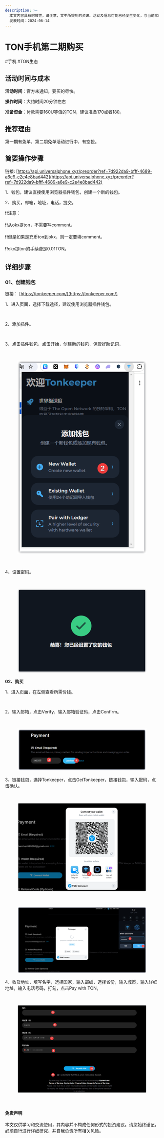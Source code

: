 ```yaml
---
description: >-
  本文内容具有时效性，请注意，文中所提到的资讯、活动及信息可能已经发生变化，与当前实际情况有所不同。我们建议您在做出任何决策之前，始终进行自主研究和验证。
  发表时间：2024-06-14
---
```


# TON手机第二期购买

\#手机 #TON生态

## 活动时间与成本 <a href="#huo-dong-shi-jian-yu-cheng-ben" id="huo-dong-shi-jian-yu-cheng-ben"></a>

**活动时间**：官方未通知，要买的尽快。

**操作时间**：大约时间20分钟左右

**准备资金**：付款需要160U等值的TON，建议准备170或者180。

## 推荐理由 <a href="#tui-jian-li-you" id="tui-jian-li-you"></a>

第一期有免单，第二期免单活动进行中，有空投。

## 简要操作步骤 <a href="#jian-yao-cao-zuo-bu-zhou" id="jian-yao-cao-zuo-bu-zhou"></a>

链接: [https://api.universalphone.xyz/preorder?ref=7d922da9-bfff-4689-a6e9-c2e4e8bad442](https://api.universalphone.xyz/preorder?ref=7d922da9-bfff-4689-a6e9-c2e4e8bad442)

1、钱包，建议直接使用浏览器插件钱包，创建一个新的钱包。

2、购买，邮箱，地址，电话，提交。

❗❗注意：

❗❗从okx提ton，不需要写comment。

❗❗但是如果是充币ton到okx，则一定要填comment。

❗❗okx提ton的手续费是0.01TON。

## 详细步骤 <a href="#xiang-xi-bu-zhou" id="xiang-xi-bu-zhou"></a>

### **01、创建钱包**

链接： [https://tonkeeper.com/](https://tonkeeper.com/)

1、进入页面，选择下载途径，建议使用浏览器插件钱包。

<figure><img src="https://airdrop.wejoinweb3.com/~gitbook/image?url=http%3A%2F%2Fbs-image-host.oss-cn-guangzhou.aliyuncs.com%2FPasted%2520image%252020240614142822.png.jpg&#x26;width=768&#x26;dpr=4&#x26;quality=100&#x26;sign=6b6e3847&#x26;sv=1" alt=""><figcaption></figcaption></figure>

2、添加插件。

<figure><img src="https://airdrop.wejoinweb3.com/~gitbook/image?url=http%3A%2F%2Fbs-image-host.oss-cn-guangzhou.aliyuncs.com%2FPasted%2520image%252020240614142843.png.jpg&#x26;width=768&#x26;dpr=4&#x26;quality=100&#x26;sign=52dd29f8&#x26;sv=1" alt=""><figcaption></figcaption></figure>

3、点击插件钱包，点击开始，创建新的钱包，保管好助记词，

<figure><img src="https://airdrop.wejoinweb3.com/~gitbook/image?url=http%3A%2F%2Fbs-image-host.oss-cn-guangzhou.aliyuncs.com%2FPasted%2520image%252020240614143101.png.jpg&#x26;width=768&#x26;dpr=4&#x26;quality=100&#x26;sign=6ecfc1b0&#x26;sv=1" alt=""><figcaption></figcaption></figure>

<figure><img src="../.gitbook/assets/image (11).png" alt=""><figcaption></figcaption></figure>

<figure><img src="https://airdrop.wejoinweb3.com/~gitbook/image?url=http%3A%2F%2Fbs-image-host.oss-cn-guangzhou.aliyuncs.com%2FPasted%2520image%252020240614143154.png.jpg&#x26;width=768&#x26;dpr=4&#x26;quality=100&#x26;sign=a0e2e926&#x26;sv=1" alt=""><figcaption></figcaption></figure>

4、设置密码。

<figure><img src="https://airdrop.wejoinweb3.com/~gitbook/image?url=http%3A%2F%2Fbs-image-host.oss-cn-guangzhou.aliyuncs.com%2FPasted%2520image%252020240614145042.png.jpg&#x26;width=768&#x26;dpr=4&#x26;quality=100&#x26;sign=172a08c&#x26;sv=1" alt=""><figcaption></figcaption></figure>

<figure><img src="../.gitbook/assets/image (12).png" alt=""><figcaption></figcaption></figure>

**02、购买**

1、进入页面，在左侧查看所需价钱。

<figure><img src="https://airdrop.wejoinweb3.com/~gitbook/image?url=http%3A%2F%2Fbs-image-host.oss-cn-guangzhou.aliyuncs.com%2FPasted%2520image%252020240614150044.png.jpg&#x26;width=768&#x26;dpr=4&#x26;quality=100&#x26;sign=4acd18e4&#x26;sv=1" alt=""><figcaption></figcaption></figure>

2、输入邮箱，点击Verify，输入邮箱验证码，点击Confirm。

<figure><img src="https://airdrop.wejoinweb3.com/~gitbook/image?url=http%3A%2F%2Fbs-image-host.oss-cn-guangzhou.aliyuncs.com%2FPasted%2520image%252020240614150805.png.jpg&#x26;width=768&#x26;dpr=4&#x26;quality=100&#x26;sign=27448165&#x26;sv=1" alt=""><figcaption></figcaption></figure>

<figure><img src="../.gitbook/assets/image (13).png" alt=""><figcaption></figcaption></figure>

3、链接钱包，选择Tonkeeper，点击GetTonkeeper，链接钱包，输入密码，点击确认。

<figure><img src="https://airdrop.wejoinweb3.com/~gitbook/image?url=http%3A%2F%2Fbs-image-host.oss-cn-guangzhou.aliyuncs.com%2FPasted%2520image%252020240614151009.png.jpg&#x26;width=768&#x26;dpr=4&#x26;quality=100&#x26;sign=2cd0d8ee&#x26;sv=1" alt=""><figcaption></figcaption></figure>

<figure><img src="../.gitbook/assets/image (14).png" alt=""><figcaption></figcaption></figure>

<figure><img src="https://airdrop.wejoinweb3.com/~gitbook/image?url=http%3A%2F%2Fbs-image-host.oss-cn-guangzhou.aliyuncs.com%2FPasted%2520image%252020240614153225.png.jpg&#x26;width=768&#x26;dpr=4&#x26;quality=100&#x26;sign=1c74c4dc&#x26;sv=1" alt=""><figcaption></figcaption></figure>

<figure><img src="../.gitbook/assets/image (15).png" alt=""><figcaption></figcaption></figure>

4、收货地址，填写名字，选择国家，输入邮编，选择省份，输入城市，输入详细地址，输入电话号码，打勾，点击Pay with TON，

<figure><img src="https://airdrop.wejoinweb3.com/~gitbook/image?url=http%3A%2F%2Fbs-image-host.oss-cn-guangzhou.aliyuncs.com%2FPasted%2520image%252020240614151956.png.jpg&#x26;width=768&#x26;dpr=4&#x26;quality=100&#x26;sign=7a91751b&#x26;sv=1" alt=""><figcaption></figcaption></figure>

<figure><img src="../.gitbook/assets/image (16).png" alt=""><figcaption></figcaption></figure>

<figure><img src="https://airdrop.wejoinweb3.com/~gitbook/image?url=http%3A%2F%2Fbs-image-host.oss-cn-guangzhou.aliyuncs.com%2FPasted%2520image%252020240614155155.png.jpg&#x26;width=768&#x26;dpr=4&#x26;quality=100&#x26;sign=af885e24&#x26;sv=1" alt=""><figcaption></figcaption></figure>

#### 免责声明 <a href="#mian-ze-sheng-ming" id="mian-ze-sheng-ming"></a>

本文仅供学习和交流使用，其内容并不构成任何形式的投资建议。请您始终谨记，必须自行进行详细研究，并自我负责所有相关风险。
